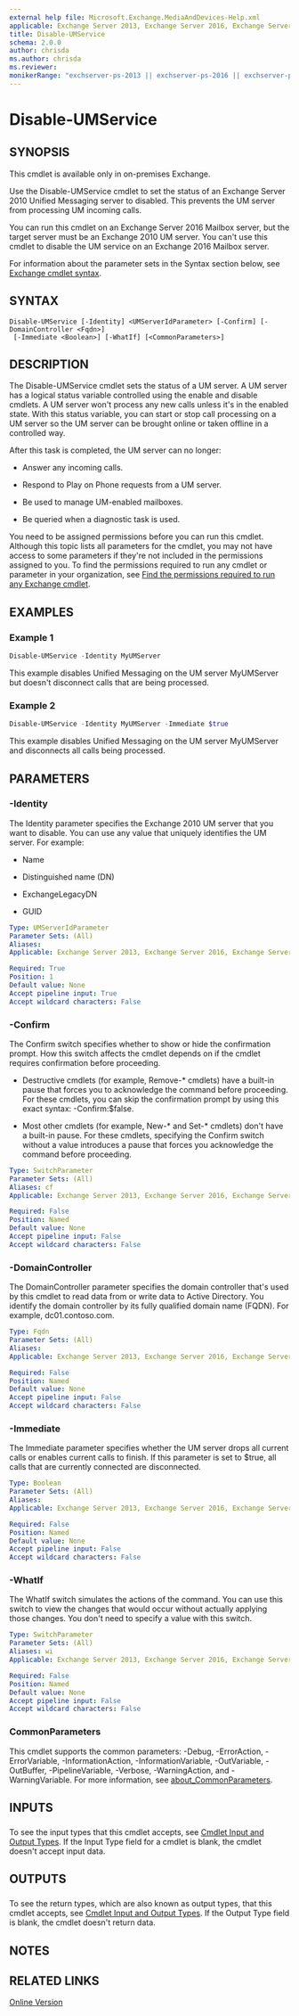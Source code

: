 ```yaml
---
external help file: Microsoft.Exchange.MediaAndDevices-Help.xml
applicable: Exchange Server 2013, Exchange Server 2016, Exchange Server 2019
title: Disable-UMService
schema: 2.0.0
author: chrisda
ms.author: chrisda
ms.reviewer:
monikerRange: "exchserver-ps-2013 || exchserver-ps-2016 || exchserver-ps-2019"
---
```


# Disable-UMService

## SYNOPSIS
This cmdlet is available only in on-premises Exchange.

Use the Disable-UMService cmdlet to set the status of an Exchange Server 2010 Unified Messaging server to disabled. This prevents the UM server from processing UM incoming calls.

You can run this cmdlet on an Exchange Server 2016 Mailbox server, but the target server must be an Exchange 2010 UM server. You can't use this cmdlet to disable the UM service on an Exchange 2016 Mailbox server.

For information about the parameter sets in the Syntax section below, see [Exchange cmdlet syntax](https://docs.microsoft.com/powershell/exchange/exchange-server/exchange-cmdlet-syntax).

## SYNTAX

```
Disable-UMService [-Identity] <UMServerIdParameter> [-Confirm] [-DomainController <Fqdn>]
 [-Immediate <Boolean>] [-WhatIf] [<CommonParameters>]
```

## DESCRIPTION
The Disable-UMService cmdlet sets the status of a UM server. A UM server has a logical status variable controlled using the enable and disable cmdlets. A UM server won't process any new calls unless it's in the enabled state. With this status variable, you can start or stop call processing on a UM server so the UM server can be brought online or taken offline in a controlled way.

After this task is completed, the UM server can no longer:

- Answer any incoming calls.

- Respond to Play on Phone requests from a UM server.

- Be used to manage UM-enabled mailboxes.

- Be queried when a diagnostic task is used.

You need to be assigned permissions before you can run this cmdlet. Although this topic lists all parameters for the cmdlet, you may not have access to some parameters if they're not included in the permissions assigned to you. To find the permissions required to run any cmdlet or parameter in your organization, see [Find the permissions required to run any Exchange cmdlet](https://docs.microsoft.com/powershell/exchange/exchange-server/find-exchange-cmdlet-permissions).

## EXAMPLES

### Example 1
```powershell
Disable-UMService -Identity MyUMServer
```

This example disables Unified Messaging on the UM server MyUMServer but doesn't disconnect calls that are being processed.

### Example 2
```powershell
Disable-UMService -Identity MyUMServer -Immediate $true
```

This example disables Unified Messaging on the UM server MyUMServer and disconnects all calls being processed.

## PARAMETERS

### -Identity
The Identity parameter specifies the Exchange 2010 UM server that you want to disable. You can use any value that uniquely identifies the UM server. For example:

- Name

- Distinguished name (DN)

- ExchangeLegacyDN

- GUID

```yaml
Type: UMServerIdParameter
Parameter Sets: (All)
Aliases:
Applicable: Exchange Server 2013, Exchange Server 2016, Exchange Server 2019

Required: True
Position: 1
Default value: None
Accept pipeline input: True
Accept wildcard characters: False
```

### -Confirm
The Confirm switch specifies whether to show or hide the confirmation prompt. How this switch affects the cmdlet depends on if the cmdlet requires confirmation before proceeding.

- Destructive cmdlets (for example, Remove-\* cmdlets) have a built-in pause that forces you to acknowledge the command before proceeding. For these cmdlets, you can skip the confirmation prompt by using this exact syntax: -Confirm:$false.

- Most other cmdlets (for example, New-\* and Set-\* cmdlets) don't have a built-in pause. For these cmdlets, specifying the Confirm switch without a value introduces a pause that forces you acknowledge the command before proceeding.

```yaml
Type: SwitchParameter
Parameter Sets: (All)
Aliases: cf
Applicable: Exchange Server 2013, Exchange Server 2016, Exchange Server 2019

Required: False
Position: Named
Default value: None
Accept pipeline input: False
Accept wildcard characters: False
```

### -DomainController
The DomainController parameter specifies the domain controller that's used by this cmdlet to read data from or write data to Active Directory. You identify the domain controller by its fully qualified domain name (FQDN). For example, dc01.contoso.com.

```yaml
Type: Fqdn
Parameter Sets: (All)
Aliases:
Applicable: Exchange Server 2013, Exchange Server 2016, Exchange Server 2019

Required: False
Position: Named
Default value: None
Accept pipeline input: False
Accept wildcard characters: False
```

### -Immediate
The Immediate parameter specifies whether the UM server drops all current calls or enables current calls to finish. If this parameter is set to $true, all calls that are currently connected are disconnected.

```yaml
Type: Boolean
Parameter Sets: (All)
Aliases:
Applicable: Exchange Server 2013, Exchange Server 2016, Exchange Server 2019

Required: False
Position: Named
Default value: None
Accept pipeline input: False
Accept wildcard characters: False
```

### -WhatIf
The WhatIf switch simulates the actions of the command. You can use this switch to view the changes that would occur without actually applying those changes. You don't need to specify a value with this switch.

```yaml
Type: SwitchParameter
Parameter Sets: (All)
Aliases: wi
Applicable: Exchange Server 2013, Exchange Server 2016, Exchange Server 2019

Required: False
Position: Named
Default value: None
Accept pipeline input: False
Accept wildcard characters: False
```

### CommonParameters
This cmdlet supports the common parameters: -Debug, -ErrorAction, -ErrorVariable, -InformationAction, -InformationVariable, -OutVariable, -OutBuffer, -PipelineVariable, -Verbose, -WarningAction, and -WarningVariable. For more information, see [about_CommonParameters](https://go.microsoft.com/fwlink/p/?LinkID=113216).

## INPUTS

###  
To see the input types that this cmdlet accepts, see [Cmdlet Input and Output Types](https://go.microsoft.com/fwlink/p/?linkId=616387). If the Input Type field for a cmdlet is blank, the cmdlet doesn't accept input data.

## OUTPUTS

###  
To see the return types, which are also known as output types, that this cmdlet accepts, see [Cmdlet Input and Output Types](https://go.microsoft.com/fwlink/p/?linkId=616387). If the Output Type field is blank, the cmdlet doesn't return data.

## NOTES

## RELATED LINKS

[Online Version](https://docs.microsoft.com/powershell/module/exchange/unified-messaging/disable-umservice)

